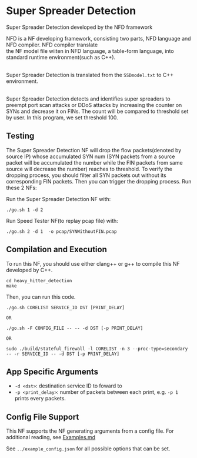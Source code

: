 Super Spreader Detection
==
Super Spreader Detection developed by the NFD framework


NFD is a NF developing framework, consisting two parts, NFD language and NFD compiler. NFD compiler translate <br>
the NF model file wiiten in NFD language, a table-form language, into standard runtime environment(such as C++).<br><br>


Super Spreader Detection is translated from the `SSDmodel.txt` to C++ environment. <br>
  
 <br>
 Super Spreader Detection detects and identifies super spreaders to preempt port scan attacks or DDoS attacks by increasing the counter on SYNs and decrease it on FINs. The count will be compared to threshold set by user. In this program, we set threshold 100.
 <br>
 

Testing
--

The Super Spreader Detection NF will drop the flow packets(denoted by source IP) whose accumulated SYN num (SYN packets from a source packet will be accumulated the number while the FIN packets from same source will decrease the number) reaches to threshold. To verify the dropping process, you should filter all SYN packets out without its corresponding FIN packets. Then you can trigger the dropping process. Run these 2 NFs:

Run the Super Spreader Detection NF with:

```
./go.sh 1 -d 2

```

Run Speed Tester NF(to replay pcap file) with:

```
./go.sh 2 -d 1  -o pcap/SYNWithoutFIN.pcap 

```



Compilation and Execution
--

To run this NF, you should use either clang++ or g++ to compile this NF developed by C++.

```
cd heavy_hitter_detection
make

```

Then, you can run this code.

```
./go.sh CORELIST SERVICE_ID DST [PRINT_DELAY]

OR

./go.sh -F CONFIG_FILE -- -- -d DST [-p PRINT_DELAY]

OR

sudo ./build/stateful_firewall -l CORELIST -n 3 --proc-type=secondary -- -r SERVICE_ID -- -d DST [-p PRINT_DELAY]
```

App Specific Arguments
--
  - `-d <dst>`: destination service ID to foward to
  - `-p <print_delay>`: number of packets between each print, e.g. `-p 1` prints every packets.

Config File Support
--
This NF supports the NF generating arguments from a config file. For additional reading, see [Examples.md](../../docs/Examples.md)

See `../example_config.json` for all possible options that can be set.
